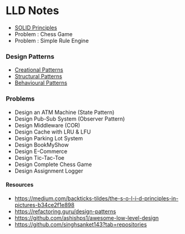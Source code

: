 # LLD Notes


* [SOLID Principles](solid_principles)
* Problem : Chess Game
* Problem : Simple Rule Engine
### Design Patterns
* [Creational Patterns](creational_patterns.md)
* [Structural Patterns](structural_patterns.md)
* [Behavioural Patterns](behavioural_patterns.md)

### Problems
* Design an ATM Machine (State Pattern)
* Design Pub-Sub System (Observer Pattern)
* Design Middleware (COR)
* Design Cache with LRU & LFU
* Design Parking Lot System
* Design BookMyShow
* Design E-Commerce
* Design Tic-Tac-Toe
* Design Complete Chess Game
* Design Assignment Logger

#### Resources
* https://medium.com/backticks-tildes/the-s-o-l-i-d-principles-in-pictures-b34ce2f1e898
* https://refactoring.guru/design-patterns
* https://github.com/ashishps1/awesome-low-level-design
* https://github.com/singhsanket143?tab=repositories